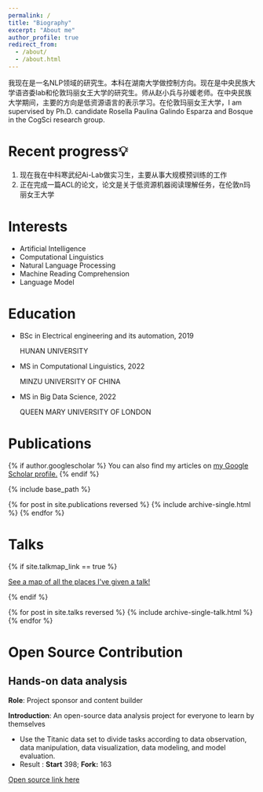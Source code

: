 ```yaml
---
permalink: /
title: "Biography"
excerpt: "About me"
author_profile: true
redirect_from: 
  - /about/
  - /about.html
---
```




我现在是一名NLP领域的研究生。本科在湖南大学做控制方向。现在是中央民族大学语咨委lab和伦敦玛丽女王大学的研究生。师从赵小兵与孙媛老师。在中央民族大学期间，主要的方向是低资源语言的表示学习。在伦敦玛丽女王大学，I am  supervised by Ph.D. candidate Rosella Paulina Galindo Esparza and Bosque in the CogSci research group.

# Recent progress💡

1. 现在我在中科寒武纪Ai-Lab做实习生，主要从事大规模预训练的工作
2. 正在完成一篇ACL的论文，论文是关于低资源机器阅读理解任务，在伦敦n玛丽女王大学

# Interests

- Artificial Intelligence
- Computational Linguistics
- Natural Language Processing
- Machine Reading Comprehension
- Language Model

# Education

- BSc in Electrical engineering and its automation, 2019

  HUNAN UNIVERSITY

- MS in Computational Linguistics, 2022

  MINZU UNIVERSITY OF CHINA

- MS in Big Data Science, 2022

  QUEEN MARY UNIVERSITY OF LONDON
  

# Publications

{% if author.googlescholar %}
  You can also find my articles on <u><a href="{{author.googlescholar}}">my Google Scholar profile</a>.</u>
{% endif %}

{% include base_path %}

{% for post in site.publications reversed %}
  {% include archive-single.html %}
{% endfor %}

# Talks
{% if site.talkmap_link == true %}

<p style="text-decoration:underline;"><a href="/talkmap.html">See a map of all the places I've given a talk!</a></p>

{% endif %}

{% for post in site.talks reversed %}
  {% include archive-single-talk.html %}
{% endfor %}


Open Source Contribution
======
## Hands-on data analysis
**Role**: Project sponsor and content builder

**Introduction**: An open-source data analysis project for everyone to learn by themselves

- Use the Titanic data set to divide tasks according to data observation, data manipulation, data visualization, data modeling, and model evaluation. 
-  Result : **Start** 398; **Fork:** 163

[Open source link here](https://github.com/datawhalechina/hands-on-data-analysis)
